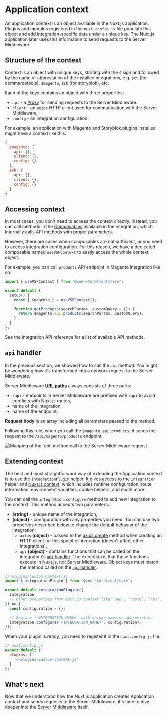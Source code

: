 # Application context

An application context is an object available in the Nuxt.js application. 
Plugins and modules registered in the `nuxt.config.js` file populate this object and add integration-specific data under a unique key. The Nuxt.js application later uses this information to send requests to the Server Middleware.

## Structure of the context

Context is an object with unique keys, starting with the `$` sign and followed by the name or abbreviation of the installed integrations, e.g. `$ct` (for commercetools), `$magento`, `$sb` (for storyblok), etc.

Each of the keys contains an object with three properties:

- `api` - a [Proxy](https://developer.mozilla.org/en-US/docs/Web/JavaScript/Reference/Global_Objects/Proxy) for sending requests to the Server Middleware.
- `client` - an `axios` HTTP client used for communication with the Server Middleware.
- `config` - an integration configuration.

For example, an application with Magento and Storyblok plugins installed might have a context like this:

```javascript
{
  $magento: {
    api: {},
    client: {},
    config: {}
  },
  $sb: {
    api: {},
    client: {},
    config: {}
  }
}
```

## Accessing context

In most cases, you don't need to access the context directly. Instead, you can call methods in the [Composables](/guide/composables.html) available in the integration, which internally calls API methods with proper parameters.

However, there are cases when composables are not sufficient, or you need to access integration configuration. For this reason, we have a dedicated composable named `useVSFContext` to easily access the whole context object.

For example, you can call `products` API endpoint in Magento integration like so:

```javascript
import { useVSFContext } from '@vue-storefront/core';

export default {
  setup() {
    const { $magento } = useVSFContext();

    function getProducts(searchParams, customQuery = {}) {
      return $magento.api.products(searchParams, customQuery);
    }
  }
};
```

See the integration API reference for a list of available API methods.

## `api` handler

In the previous section, we showed how to call the `api` method. You might be wondering how it's transformed into a network request to the Server Middleware.

Server Middleware **[URL paths](https://developer.mozilla.org/en-US/docs/Learn/Common_questions/What_is_a_URL#path_to_resource)** always consists of three parts:

- `/api` - endpoints in Server Middleware are prefixed with `/api` to avoid conflicts with Nuxt.js routes,
- name of the integration,
- name of the endpoint.

**Request body** is an array including all parameters passed to the method.

Following this rule, when you call the `$magento.api.products`, it sends the request to the `/api/magento/products` endpoint.

<img
  :src="$withBase('/images/architecture/api-request.webp')"
  alt="Mapping of the `api` method call to the Server Middleware request"
/>

## Extending context

The best and most straightforward way of extending the Application context is to use the `integrationPlugin` helper. It gives access to the `integration` helper and [Nuxt.js context](https://nuxtjs.org/docs/concepts/context-helpers/), which includes runtime configuration, route information, environment variables, cookie helpers, and much more.

You can call the `integration.configure` method to add new integration to the context. This method accepts two parameters:

- **(string)** - unique name of the integration,
- **(object)** - configuration with any properties you need. You can use two properties described below to change the default behavior of the integration:
  - `axios` **(object)** - passed to the [axios.create](https://github.com/axios/axios#axioscreateconfig) method when creating an HTTP client for this specific integration (doesn't affect other integrations),
  - `api` **(object)** - contains functions that can be called on the integration's [`api` handler](#api-handler). The exception is that these functions execute in Nuxt.js, not Server Middleware. Object keys must match the method called on the [`api` handler](#api-handler).

```javascript
// plugins/custom-context.js
import { integrationPlugin } from '@vue-storefront/core';

export default integrationPlugin(({
  integration
  // Other properties from Nuxt.js context like `app`, `route`, `res`, `req`, etc.
}) => {
  const configuration = {};

  // Replace `<INTEGRATION_NAME>` with unique name or abbreviation
  integration.configure('<INTEGRATION_NAME>', configuration);
});
```

When your plugin is ready, you need to register it in the `nuxt.config.js` file:

```javascript
// nuxt.config.js
export default {
  plugins: [
    '~/plugins/custom-context.js'
  ]
};
```

## What's next

Now that we understand how the Nuxt.js application creates Application context and sends requests to the Server Middleware, it's time to dive deeper into the [Server Middleware](./server-middleware.html) itself.
